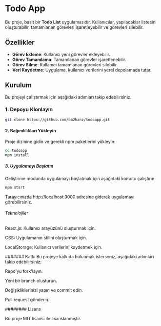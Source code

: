 # Todo App

Bu proje, basit bir **Todo List** uygulamasıdır. Kullanıcılar, yapılacaklar listesini oluşturabilir, tamamlanan görevleri işaretleyebilir ve görevleri silebilir.

## Özellikler

- **Görev Ekleme**: Kullanıcı yeni görevler ekleyebilir.
- **Görev Tamamlama**: Tamamlanan görevler işaretlenebilir.
- **Görev Silme**: Kullanıcı tamamlanan görevleri silebilir.
- **Veri Kaydetme**: Uygulama, kullanıcı verilerini yerel depolamada tutar.
  
## Kurulum

Bu projeyi çalıştırmak için aşağıdaki adımları takip edebilirsiniz.

### 1. Depoyu Klonlayın

```bash
git clone https://github.com/ba2hanz/todoapp.git
```

#### 2. Bağımlılıkları Yükleyin
Proje dizinine gidin ve gerekli npm paketlerini yükleyin:

```bash
cd todoapp
npm install
```
##### 3. Uygulamayı Başlatın
Geliştirme modunda uygulamayı başlatmak için aşağıdaki komutu çalıştırın:
```bash
npm start
```
Tarayıcınızda http://localhost:3000 adresine giderek uygulamayı görebilirsiniz.

###### Teknolojiler
React.js: Kullanıcı arayüzünü oluşturmak için.

CSS: Uygulamanın stilini oluşturmak için.

LocalStorage: Kullanıcı verilerini kaydetmek için.

####### Katkı
Bu projeye katkıda bulunmak isterseniz, aşağıdaki adımları takip edebilirsiniz:

Repo'yu fork'layın.

Yeni bir branch oluşturun.

Değişikliklerinizi yapın ve commit edin.

Pull request gönderin.

######## Lisans

Bu proje MIT lisansı ile lisanslanmıştır.